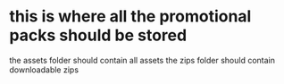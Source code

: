 # this is where all the promotional packs should be stored 
the assets folder should contain all assets the  zips folder should contain downloadable zips 
